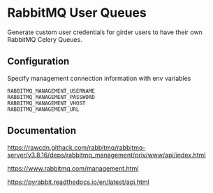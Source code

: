 # RabbitMQ User Queues

Generate custom user credentials for girder users to have their own RabbitMQ Celery Queues.

## Configuration

Specify management connection information with env variables

```
RABBITMQ_MANAGEMENT_USERNAME
RABBITMQ_MANAGEMENT_PASSWORD
RABBITMQ_MANAGEMENT_VHOST
RABBITMQ_MANAGEMENT_URL
```

## Documentation

https://rawcdn.githack.com/rabbitmq/rabbitmq-server/v3.8.16/deps/rabbitmq_management/priv/www/api/index.html

https://www.rabbitmq.com/management.html

https://pyrabbit.readthedocs.io/en/latest/api.html

